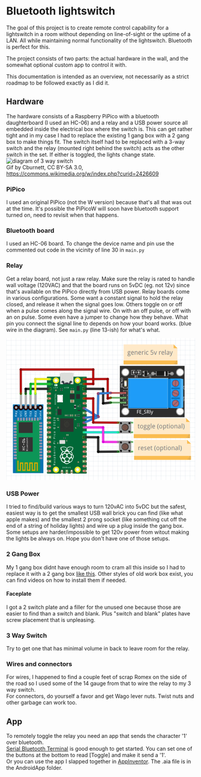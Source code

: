 # Bluetooth lightswitch
The goal of this project is to create remote control capability for a lightswitch in a room without depending on line-of-sight or the uptime of a LAN. All while maintaining normal functionality of the lightswitch.
Bluetooth is perfect for this.

The project consists of two parts: the actual hardware in the wall, and the somewhat optional custom app to control it with.

This documentation is intended as an overview, not necessarily as a strict roadmap to be followed exactly as I did it.
## Hardware
The hardware consists of a Raspberry PiPico with a bluetooth daughterboard (I used an HC-06) and a relay and a USB power source all embedded inside the electrical box where the switch is. This can get rather tight and in my case I had to replace the existing 1 gang box with a 2 gang box to make things fit. The switch itself had to be replaced with a 3-way switch and the relay (mounted right behind the switch) acts as the other switch in the set. If either is toggled, the lights change state.  
![diagram of 3 way switch](https://upload.wikimedia.org/wikipedia/commons/thumb/7/75/3-way_switch_animated.gif/320px-3-way_switch_animated.gif)  
Gif by Cburnett, CC BY-SA 3.0, https://commons.wikimedia.org/w/index.php?curid=2426609

### PiPico
I used an original PiPico (not the W version) because that's all that was out at the time. It's possible the PiPicoW will soon have bluetooth support turned on, need to revisit when that happens.
### Bluetooth board
I used an HC-06 board. To change the device name and pin use the commented out code in the vicinity of line 30 in `main.py`
### Relay
Get a relay board, not just a raw relay. Make sure the relay is rated to handle wall voltage (120VAC) and that the board runs on 5vDC (eg. not 12v) since that's available on the PiPico directly from USB power.
Relay boards come in various configurations. Some want a constant signal to hold the relay closed, and release it when the signal goes low. Others toggle on or off when a pulse comes along the signal wire. On with an off pulse, or off with an on pulse. Some even have a jumper to change how they behave. What pin you connect the signal line to depends on how your board works. (blue wire in the diagram). See `main.py` (line 13-ish) for what's what.

![wiring diagram](img/wiring_layout.png)
### USB Power
I tried to find/build various ways to turn 120vAC into 5vDC but the safest, easiest way is to get the smallest USB wall brick you can find (like what apple makes) and the smallest 2 prong socket (like something cut off the end of a string of holiday lights) and wire up a plug inside the gang box. Some setups are harder/impossible to get 120v power from witout making the lights be always on. Hope you don't have one of those setups.
### 2 Gang Box
My 1 gang box didnt have enough room to cram all this inside so I had to replace it with a 2 gang box [like this](https://www.youtube.com/watch?v=1bre8JtsUXI). Other styles of old work box exist, you can find videos on how to install them if needed.
#### Faceplate
I got a 2 switch plate and a filler for the unused one because those are easier to find than a switch and blank. Plus "switch and blank" plates have screw placement that is unpleasing.
### 3 Way Switch
Try to get one that has minimal volume in back to leave room for the relay.
### Wires and connectors
For wires, I happened to find a couple feet of scrap Romex on the side of the road so I used some of the 14 gauge from that to wire the relay to my 3 way switch.  
For connectors, do yourself a favor and get Wago lever nuts. Twist nuts and other garbage can work too.
## App
To remotely toggle the relay you need an app that sends the character '1' over bluetooth.  
[Serial Bluetooth Terminal](https://play.google.com/store/apps/details?id=de.kai_morich.serial_bluetooth_terminal&hl=en_US&gl=US) is good enough to get started. You can set one of the buttons at the bottom to read [Toggle] and make it send a '1'.  
Or you can use the app I slapped together in [AppInventor](http://ai2.appinventor.mit.edu). The .aia file is in the AndroidApp folder.
